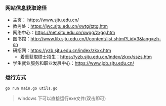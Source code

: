 ### 网站信息获取途径

- 主页： https://www.sjtu.edu.cn/
- 教务处：https://jwc.sjtu.edu.cn/xwtg/tztg.htm
- 网络中心：https://net.sjtu.edu.cn/xwgg/zxgg.htm
- 图书馆：http://www.lib.sjtu.edu.cn/f/content/list.shtml?Lid=3&lang=zh-cn
- 研招网：https://yzb.sjtu.edu.cn/index/zkxx.htm
    - 着重获取硕士招生：https://yzb.sjtu.edu.cn/index/zkxx/sszs.htm
- 学生就业服务和职业发展中心：https://www.job.sjtu.edu.cn/



### 运行方式

```
go run main.go utils.go
```

> windows 下可以直接运行exe文件(双击即可)